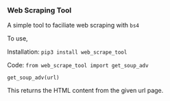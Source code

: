 ### Web Scraping Tool

A simple tool to faciliate web scraping with `bs4`

To use,

Installation:
  `pip3 install web_scrape_tool`

Code:
  `from web_scrape_tool import get_soup_adv`

  `get_soup_adv(url)`


This returns the HTML content from the given url page.
